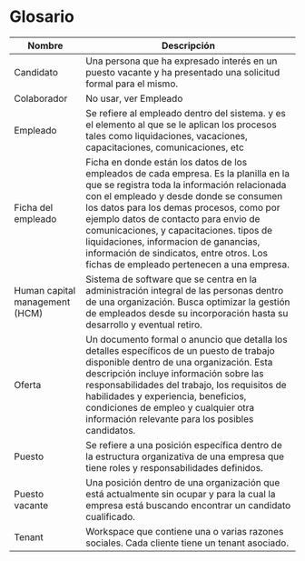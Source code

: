 # Glosario

| Nombre | Descripción |
| --- | --- |
| Candidato | Una persona que ha expresado interés en un puesto vacante y ha presentado una solicitud formal para el mismo. |
| Colaborador | No usar, ver Empleado |
| Empleado | Se refiere al empleado dentro del sistema. y es el elemento al que se le aplican los procesos tales como liquidaciones, vacaciones, capacitaciones, comunicaciones, etc |
| Ficha del empleado | Ficha en donde están los datos de los empleados de cada empresa. Es la planilla en la que se registra toda la información relacionada con el empleado y desde donde se consumen los datos para los demas procesos, como por ejemplo datos de contacto para envio de comunicaciones, y capacitaciones. tipos de liquidaciones, informacion de ganancias, información de sindicatos, entre otros. Los fichas de empleado pertenecen a una empresa. |
| Human capital management (HCM) | Sistema de software que se centra en la administración integral de las personas dentro de una organización. Busca optimizar la gestión de empleados desde su incorporación hasta su desarrollo y eventual retiro. |
| Oferta | Un documento formal o anuncio que detalla los detalles específicos de un puesto de trabajo disponible dentro de una organización. Esta descripción incluye información sobre las responsabilidades del trabajo, los requisitos de habilidades y experiencia, beneficios, condiciones de empleo y cualquier otra información relevante para los posibles candidatos. |
| Puesto | Se refiere a una posición específica dentro de la estructura organizativa de una empresa que tiene roles y responsabilidades definidos. |
| Puesto vacante | Una posición dentro de una organización que está actualmente sin ocupar y para la cual la empresa está buscando encontrar un candidato cualificado. |
| Tenant | Workspace que contiene una o varias razones sociales. Cada cliente tiene un tenant asociado. |
